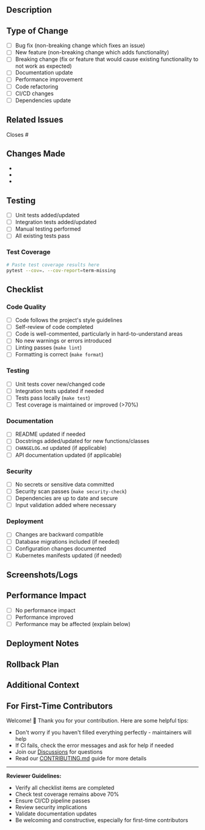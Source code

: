 ## Description

<!-- Provide a clear and concise description of the changes -->

## Type of Change

<!-- Mark the relevant option with an 'x' -->

- [ ] Bug fix (non-breaking change which fixes an issue)
- [ ] New feature (non-breaking change which adds functionality)
- [ ] Breaking change (fix or feature that would cause existing functionality to not work as expected)
- [ ] Documentation update
- [ ] Performance improvement
- [ ] Code refactoring
- [ ] CI/CD changes
- [ ] Dependencies update

## Related Issues

<!-- Link to related issues, e.g., "Closes #123" or "Fixes #456" -->

Closes #

## Changes Made

<!-- List the main changes made in this PR -->

-
-
-

## Testing

<!-- Describe the tests you've added or run -->

- [ ] Unit tests added/updated
- [ ] Integration tests added/updated
- [ ] Manual testing performed
- [ ] All existing tests pass

### Test Coverage

```bash
# Paste test coverage results here
pytest --cov=. --cov-report=term-missing
```

## Checklist

<!-- Mark completed items with an 'x' -->

### Code Quality

- [ ] Code follows the project's style guidelines
- [ ] Self-review of code completed
- [ ] Code is well-commented, particularly in hard-to-understand areas
- [ ] No new warnings or errors introduced
- [ ] Linting passes (`make lint`)
- [ ] Formatting is correct (`make format`)

### Testing

- [ ] Unit tests cover new/changed code
- [ ] Integration tests updated if needed
- [ ] Tests pass locally (`make test`)
- [ ] Test coverage is maintained or improved (>70%)

### Documentation

- [ ] README updated if needed
- [ ] Docstrings added/updated for new functions/classes
- [ ] `CHANGELOG.md` updated (if applicable)
- [ ] API documentation updated (if applicable)

### Security

- [ ] No secrets or sensitive data committed
- [ ] Security scan passes (`make security-check`)
- [ ] Dependencies are up to date and secure
- [ ] Input validation added where necessary

### Deployment

- [ ] Changes are backward compatible
- [ ] Database migrations included (if needed)
- [ ] Configuration changes documented
- [ ] Kubernetes manifests updated (if needed)

## Screenshots/Logs

<!-- If applicable, add screenshots or logs to help explain your changes -->

## Performance Impact

<!-- Describe any performance implications -->

- [ ] No performance impact
- [ ] Performance improved
- [ ] Performance may be affected (explain below)

## Deployment Notes

<!-- Any special deployment considerations? -->

## Rollback Plan

<!-- How can these changes be rolled back if needed? -->

## Additional Context

<!-- Add any other context about the PR here -->

## For First-Time Contributors

Welcome! 🎉 Thank you for your contribution. Here are some helpful tips:

- Don't worry if you haven't filled everything perfectly - maintainers will help
- If CI fails, check the error messages and ask for help if needed
- Join our [Discussions](https://github.com/vishnu2kmohan/mcp_server_langgraph/discussions) for questions
- Read our [CONTRIBUTING.md](../CONTRIBUTING.md) guide for more details

---

**Reviewer Guidelines:**

- Verify all checklist items are completed
- Check test coverage remains above 70%
- Ensure CI/CD pipeline passes
- Review security implications
- Validate documentation updates
- Be welcoming and constructive, especially for first-time contributors
